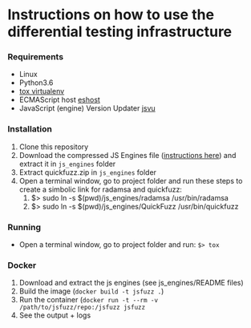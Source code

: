 # Instructions on how to use the differential testing infrastructure

### Requirements
- Linux
- Python3.6
- [tox virtualenv](https://tox.readthedocs.io/en/latest/)
- ECMAScript host [eshost](https://github.com/bterlson/eshost-cli)
- JavaScript (engine) Version Updater [jsvu](https://github.com/GoogleChromeLabs/jsvu)

### Installation
1. Clone this repository
2. Download the compressed JS Engines file ([instructions here](https://github.com/damorim/jsfuzz/blob/master/js_engines/README_download_executables)) and extract it in `js_engines` folder
3. Extract quickfuzz.zip in `js_engines` folder
4. Open a terminal window, go to project folder and run these steps to create a simbolic link for radamsa and quickfuzz:
   1. $> sudo ln -s $(pwd)/js_engines/radamsa /usr/bin/radamsa
   2. $> sudo ln -s $(pwd)/js_engines/QuickFuzz /usr/bin/quickfuzz

### Running
- Open a terminal window, go to project folder and run: `$> tox`

### Docker
1. Download and extract the js engines (see js_engines/README files)
2. Build the image (`docker build -t jsfuzz .`)
3. Run the container (`docker run -t --rm -v /path/to/jsfuzz/repo:/jsfuzz jsfuzz`
4. See the output + logs
